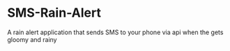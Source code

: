 # SMS-Rain-Alert
 A rain alert application that sends SMS to your phone via api when the gets gloomy and rainy
